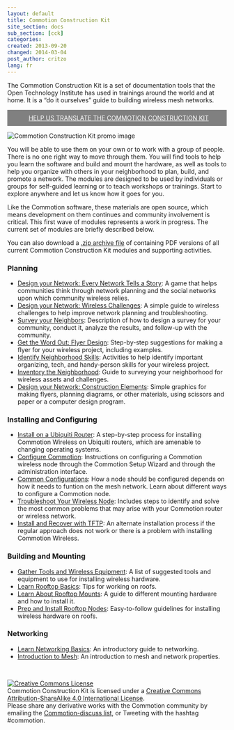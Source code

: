 ```yaml
---
layout: default
title: Commotion Construction Kit
site_section: docs
sub_section: [cck]
categories: 
created: 2013-09-20
changed: 2014-03-04
post_author: critzo
lang: fr
---
```

  <p>The Commotion Construction Kit is a set of documentation tools that the Open Technology Institute has used in trainings around the world and at home. It is a “do it ourselves” guide to building wireless mesh networks.</p>

<div><span style="padding:10px;background-color:Gray;font-size:1em;display:block;"><img alt="" class="media-image attr__typeof__foaf:Image img__fid__689 img__view_mode__media_large attr__format__media_large" height="10" src="/files/styles/large/public/arrow_wht.png?itok=9Hmw4G8_" style="vertical-align:middle;margin-right:10px;" typeof="foaf:Image" width="29" /><a href="https://www.transifex.com/projects/p/commotion-documentation/r/R1/" style="color:white;target:new tab front;">HELP US TRANSLATE THE COMMOTION CONSTRUCTION KIT</a></span></div>

<p><img alt="Commotion Construction Kit promo image" src="/files/styles/large/public/CCK_general_intro.png" /></p>

<p>You will be able to use them on your own or to work with a group of people. There is no one right way to move through them. You will find tools to help you learn the software and build and mount the hardware, as well as tools to help you organize with others in your neighborhood to plan, build, and promote a network. The modules are designed to be used by individuals or groups for self-guided learning or to teach workshops or trainings. Start to explore anywhere and let us know how it goes for you.</p>

<p>Like the Commotion software, these materials are open source, which means development on them continues and community involvement is critical. This first wave of modules represents a work in progress. The current set of modules are briefly described below.</p>

<p>You can also download a <a href="http://files.opentechinstitute.org/~commotion/CCK-All PDFs-12-17-2013.zip">.zip archive file</a> of containing PDF versions of all current Commotion Construction Kit modules and supporting activities.</p>

<h3>Planning</h3>

<ul>
	<li><a href="/docs/cck/planning/design-your-network-every-network-tells-story">Design your Network: Every Network Tells a Story</a>: A game that helps communities think through network planning and the&nbsp;social networks upon which community wireless relies.</li>
	<li><a href="/docs/cck/planning/wireless-challenges">Design your Network: Wireless Challenges</a>: A simple guide to wireless challenges to help improve network planning&nbsp;and troubleshooting.</li>
	<li><a href="/docs/cck/planning/survey-your-neighbors">Survey your Neighbors</a>: Description of how to design a survey for your community, conduct it, analyze the results, and follow-up with the community.</li>
	<li><a href="/docs/cck/planning/get-word-out-flyer-design">Get the Word Out: Flyer Design</a>: Step-by-step suggestions for making a flyer for your wireless project, including examples.</li>
	<li><a href="/docs/cck/planning/identify-neighborhood-skills">Identify Neighborhood Skills</a>: Activities to help identify important organizing, tech, and handy-person&nbsp;skills for your wireless project.</li>
	<li><a href="/docs/cck/planning/inventory-the-neighborhood">Inventory the Neighborhood</a>: Guide to surveying your neighborhood for wireless assets and challenges.</li>
	<li><a href="/docs/cck/planning/design-your-network-construction-elements">Design your Network: Construction Elements</a>: Simple graphics for making flyers, planning diagrams, or other materials, using scissors and paper or a computer design program.</li>
</ul>

<h3>Installing and Configuring</h3>

<ul>
	<li><a href="/docs/cck/installing-configuring/install-ubiquiti-router">Install on a Ubiquiti Router</a>: A step-by-step process for installing Commotion Wireless on Ubiquiti routers, which are amenable to changing operating systems.</li>
	<li><a href="/docs/cck/installing-configuring/configure-commotion">Configure Commotion</a>: Instructions on configuring a Commotion wireless node through the Commotion Setup Wizard and through the administration interface.</li>
	<li><a href="/docs/cck/installing-configuring/common-configuration/">Common Configurations</a>: How a node should be configured depends on how it needs to funtion on the mesh network. Learn about different ways to configure a Commotion node.</li>
	<li><a href="/docs/cck/installing-configuring/troubleshoot-your-wireless-node">Troubleshoot Your Wireless Node</a>: Includes&nbsp;steps to identify and&nbsp;solve the most common problems that may arise with your Commotion router or wireless network.</li>
	<li><a href="/docs/cck/installing-configuring/install-and-recover-tftp">Install and Recover with TFTP</a>: An alternate installation process if the regular approach does not work or there is a problem with installing Commotion Wireless.</li>
</ul>

<h3>Building and Mounting</h3>

<ul>
	<li><a href="/docs/cck/building-mounting/gather-tools-and-wireless-equipment">Gather Tools and Wireless Equipment</a>: A list of suggested tools and equipment to use for installing wireless hardware.</li>
	<li><a href="/docs/cck/building-mounting/learn-rooftop-basics">Learn Rooftop Basics</a>: Tips for working on roofs.</li>
	<li><a href="/docs/cck/building-mounting/learn-about-rooftop-mounts">Learn About Rooftop Mounts</a>: A guide to different mounting hardware and how to install it.</li>
	<li><a href="/docs/cck/building-mounting/prep-install-rooftop-nodes">Prep and Install Rooftop Nodes</a>: Easy-to-follow guidelines for installing wireless hardware on roofs.</li>
</ul>

<h3>Networking</h3>

<ul>
	<li><a href="/docs/cck/networking/learn-networking-basics">Learn Networking Basics</a>: An introductory guide to networking.</li>
	<li><a href="/docs/cck/networking/intro-to-mesh">Introduction to Mesh</a>: An introduction to mesh and network properties.</li>
</ul>

<p>&nbsp;</p>

<p class="rtecenter"><a rel="license" href="http://creativecommons.org/licenses/by-sa/4.0/"><img alt="Creative Commons License" style="border-width:0" src="http://i.creativecommons.org/l/by-sa/4.0/88x31.png" /></a><br /><span xmlns:dct="http://purl.org/dc/terms/" property="dct:title">Commotion Construction Kit</span> is licensed under a <a rel="license" href="http://creativecommons.org/licenses/by-sa/4.0/">Creative Commons Attribution-ShareAlike 4.0 International License</a>.<br />
Please share any derivative works with the Commotion community by emailing the <a href="https://lists.chambana.net/mailman/listinfo/commotion-discuss">Commotion-discuss list</a>, or Tweeting with the hashtag #commotion.</p>
 
